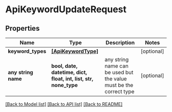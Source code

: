 # ApiKeywordUpdateRequest


## Properties
Name | Type | Description | Notes
------------ | ------------- | ------------- | -------------
**keyword_types** | [**[ApiKeywordType]**](ApiKeywordType.md) |  | [optional] 
**any string name** | **bool, date, datetime, dict, float, int, list, str, none_type** | any string name can be used but the value must be the correct type | [optional]

[[Back to Model list]](../README.md#documentation-for-models) [[Back to API list]](../README.md#documentation-for-api-endpoints) [[Back to README]](../README.md)


